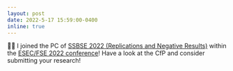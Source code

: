 ```yaml
---
layout: post
date: 2022-5-17 15:59:00-0400
inline: true
---
```


:man_technologist: I joined the PC of [SSBSE 2022 (Replications and Negative Results)](https://conf.researchr.org/track/ssbse-2022/ssbse-2022-rene---nier) within the [ESEC/FSE 2022 conference](https://2022.esec-fse.org/)! Have a look at the CfP and consider submitting your research!